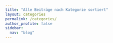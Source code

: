 ```yaml
---
title: "Alle Beiträge nach Kategorie sortiert"
layout: categories
permalink: /categories/
author_profile: false
sidebar:
  nav: "blog"
---
```


<!-- # vim: set tw=79 ts=2 sw=2 ai si et: -->
